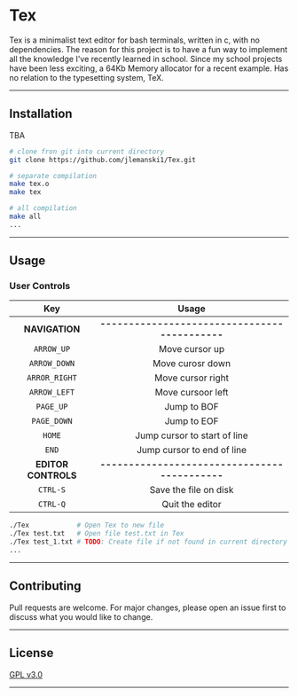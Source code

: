 # Tex

Tex is a minimalist text editor for bash terminals, written in c, with no dependencies. The reason for this project
is to have a fun way to implement all the knowledge I've recently learned in school. Since my school projects have 
been less exciting, a 64Kb Memory allocator for a recent example. Has no relation to the typesetting system, TeX.
- - - 

## Installation
TBA

```bash
# clone fron git into current directory
git clone https://github.com/jlemanski1/Tex.git

# separate compilation
make tex.o
make tex

# all compilation
make all
...
```
- - -

## Usage
  ### User Controls
  Key |  Usage
  :----:|:-------:
  **NAVIGATION** |**-------------------------------------------**
  `ARROW_UP`   | Move cursor up
  `ARROW_DOWN` | Move curosr down
  `ARROR_RIGHT`| Move cursor right
  `ARROW_LEFT` | Move cursoor left
  `PAGE_UP`    | Jump to BOF
  `PAGE_DOWN`  | Jump to EOF
  `HOME`       | Jump cursor to start of line
  `END`        | Jump cursor to end of line
  **EDITOR CONTROLS** |**-------------------------------------------**
  `CTRL-S`     | Save the file on disk
  `CTRL-Q`     | Quit the editor

  ```bash
  ./Tex            # Open Tex to new file
  ./Tex test.txt   # Open file test.txt in Tex
  ./Tex test_1.txt # TODO: Create file if not found in current directory
  ...
  ```
  - - -

## Contributing
Pull requests are welcome. For major changes, please open an issue first to discuss what you would like to change.
- - -

## License
[GPL v3.0](https://choosealicense.com/licenses/gpl-3.0/)
- - -
